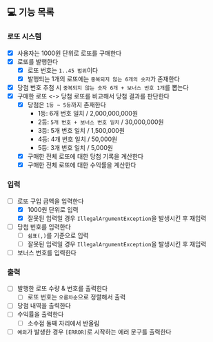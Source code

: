 ## 💻 기능 목록

### 로또 시스템

- [X] 사용자는 1000원 단위로 로또를 구매한다
- [X] 로또를 발행한다
    - [X] 로또 번호는 `1..45 범위`이다
    - [X] 발행되는 1개의 로또에는 `중복되지 않는 6개의 숫자`가 존재한다
- [X] 당첨 번호 추첨 시 `중복되지 않는 숫자 6개 + 보너스 번호 1개`를 뽑는다
- [X] 구매한 로또 <-> 당첨 로또를 비교해서 당첨 결과를 판단한다
    - [X] 당첨은 `1등 ~ 5등`까지 존재한다
        - 1등: 6개 번호 일치 / 2,000,000,000원
        - 2등: `5개 번호 + 보너스 번호 일치` / 30,000,000원
        - 3등: 5개 번호 일치 / 1,500,000원
        - 4등: 4개 번호 일치 / 50,000원
        - 5등: 3개 번호 일치 / 5,000원
    - [X] 구매한 전체 로또에 대한 당첨 기록을 계산한다
    - [X] 구매한 전체 로또에 대한 수익률을 계산한다

### 입력

- [ ] 로또 구입 금액을 입력한다
    - [X] 1000원 단위로 입력
    - [X] 잘못된 입력일 경우 `IllegalArgumentException`을 발생시킨 후 재입력
- [ ] 당첨 번호를 입력한다
    - [ ] `쉼표(,)`를 기준으로 입력
    - [ ] 잘못된 입력일 경우 `IllegalArgumentException`을 발생시킨 후 재입력
- [ ] 보너스 번호를 입력한다

### 출력

- [ ] 발행한 로또 수량 & 번호를 출력한다
    - [ ] 로또 번호는 `오름차순`으로 정렬해서 출력
- [ ] 당첨 내역을 출력한다
- [ ] 수익률을 출력한다
    - [ ] 소수점 둘째 자리에서 반올림
- [ ] `예외`가 발생한 경우 `[ERROR]`로 시작하는 에러 문구를 출력한다
